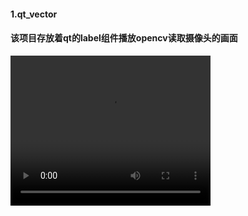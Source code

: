#### 1.qt_vector

#### 该项目存放着qt的label组件播放opencv读取摄像头的画面

<video width="320" height="240" controls>
  <source src="video/01.mp4" type="video/mp4">
</video>

